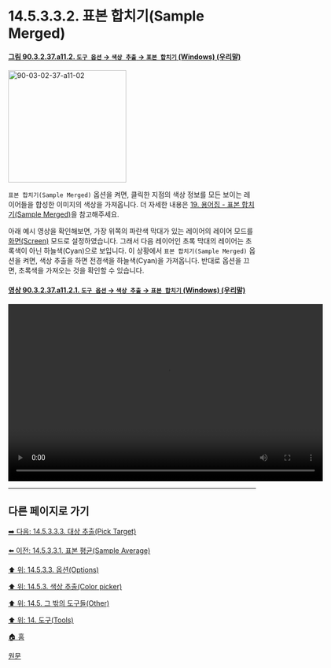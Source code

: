# 14.5.3.3.2. 표본 합치기(Sample Merged)

<a id="90-03-02-37-a11-02"></a>

#### [그림 90.3.2.37.a11.2. `도구 옵션` → `색상 추출` → `표본 합치기` (Windows) (우리말)](./90-03-02-37-color_picker.md#90-03-02-37-a11-02)
<img width="240" height="228" alt="90-03-02-37-a11-02" src="https://github.com/wonder13662/gimp/assets/15767104/121fd4ae-689d-4ae3-98eb-af86d5e04d22">

`표본 합치기(Sample Merged)` 옵션을 켜면, 클릭한 지점의 색상 정보를 모든 보이는 레이어들을 합성한 이미지의 색상을 가져옵니다. 더 자세한 내용은 [19. 용어집 - 표본 합치기(Sample Merged)](./19-glossaryx-sample_merged.md)을 참고해주세요.

아래 예시 영상을 확인해보면, 가장 위쪽의 파란색 막대가 있는 레이어의 레이어 모드를 [화면(Screen)](./08-02-02-03-00-screen.md) 모드로 설정하였습니다. 그래서 다음 레이어인 초록 막대의 레이어는 초록색이 아닌 하늘색(Cyan)으로 보입니다. 이 상황에서 `표본 합치기(Sample Merged)` 옵션을 켜면, 색상 추출을 하면 전경색을 하늘색(Cyan)을 가져옵니다. 반대로 옵션을 끄면, 초록색을 가져오는 것을 확인할 수 있습니다.

<a id="90-03-02-37-a11-02-01"></a>

#### [영상 90.3.2.37.a11.2.1. `도구 옵션` → `색상 추출` → `표본 합치기` (Windows) (우리말)](./90-03-02-37-color_picker.md#90-03-02-37-a11-02-01)
<video controls="controls" width="640" height="360" src="https://github.com/wonder13662/gimp/assets/15767104/1e8e2876-e998-4146-b7b7-28f74ebefbc3"></video>

***

## 다른 페이지로 가기

[➡️ 다음: 14.5.3.3.3. 대상 추출(Pick Target)](./14-05-03-03-03-pick_target.md)

[⬅️ 이전: 14.5.3.3.1. 표본 평균(Sample Average)](./14-05-03-03-01-sample_average.md)

[⬆️ 위: 14.5.3.3. 옵션(Options)](./14-05-03-03-00-options.md)

[⬆️ 위: 14.5.3. 색상 추출(Color picker)](./14-05-03-00-color-picker.md)

[⬆️ 위: 14.5. 그 밖의 도구들(Other)](./14-05-00-other.md)

[⬆️ 위: 14. 도구(Tools)](./14-00-tools.md)

[🏠 홈](./00-home.md)

[원문](https://docs.gimp.org/2.10/ko/gimp-tool-color-picker.html#idm16712)